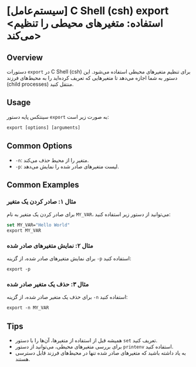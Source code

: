 # [سیستم‌عامل] C Shell (csh) export <استفاده: متغیرهای محیطی را تنظیم می‌کند>

## Overview
دستورات `export` در C Shell (csh) برای تنظیم متغیرهای محیطی استفاده می‌شود. این دستور به شما اجازه می‌دهد تا متغیرهایی که تعریف کرده‌اید را به محیط‌های فرزند (child processes) منتقل کنید.

## Usage
سینتکس پایه دستور `export` به صورت زیر است:

```csh
export [options] [arguments]
```

## Common Options
- `-n`: متغیر را از محیط حذف می‌کند.
- `-p`: لیست متغیرهای صادر شده را نمایش می‌دهد.

## Common Examples
### مثال ۱: صادر کردن یک متغیر
برای صادر کردن یک متغیر به نام `MY_VAR`، می‌توانید از دستور زیر استفاده کنید:

```csh
set MY_VAR="Hello World"
export MY_VAR
```

### مثال ۲: نمایش متغیرهای صادر شده
برای نمایش متغیرهای صادر شده، از گزینه `-p` استفاده کنید:

```csh
export -p
```

### مثال ۳: حذف یک متغیر صادر شده
برای حذف یک متغیر صادر شده، از گزینه `-n` استفاده کنید:

```csh
export -n MY_VAR
```

## Tips
- همیشه قبل از استفاده از متغیرها، آن‌ها را با دستور `set` تعریف کنید.
- برای بررسی متغیرهای محیطی، می‌توانید از دستور `printenv` استفاده کنید.
- به یاد داشته باشید که متغیرهای صادر شده تنها در محیط‌های فرزند قابل دسترسی هستند.